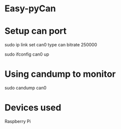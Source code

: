 # Easy-pyCan

# Setup can port
sudo ip link set can0 type can bitrate 250000

sudo ifconfig can0 up

# Using candump to monitor
sudo candump can0

# Devices used
Raspberry Pi